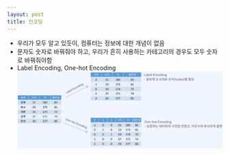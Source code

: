 ```yaml
---
layout: post
title: 인코딩
---
```


- 우리가 모두 알고 있듯이, 컴퓨터는 정보에 대한 개념이 없음 
- 문자도 숫자로 바꿔줘야 하고, 우리가 흔히 사용하는 카테고리의 경우도 모두 숫자로 바꿔줘야함 
- Label Encoding, One-hot Encoding
    ![image](https://github.com/code7ssage/code7ssage.github.io/blob/master/assets/attached%20file/Pasted%20image%2020240103124734.png?raw=true)
    